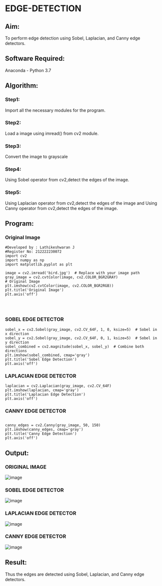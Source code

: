 # EDGE-DETECTION
## Aim:
To perform edge detection using Sobel, Laplacian, and Canny edge detectors.

## Software Required:
Anaconda - Python 3.7

## Algorithm:
### Step1:
Import all the necessary modules for the program.

### Step2:
Load a image using imread() from cv2 module.

### Step3:
Convert the image to grayscale

### Step4:
Using Sobel operator from cv2,detect the edges of the image.

### Step5:

Using Laplacian operator from cv2,detect the edges of the image and Using Canny operator from cv2,detect the edges of the image.
## Program:
### Original Image
```
#Developed by : Lathikeshwaran J
#Register No: 212222230072
import cv2
import numpy as np
import matplotlib.pyplot as plt

image = cv2.imread('bird.jpg')  # Replace with your image path
gray_image = cv2.cvtColor(image, cv2.COLOR_BGR2GRAY)
# Original Image
plt.imshow(cv2.cvtColor(image, cv2.COLOR_BGR2RGB))
plt.title('Original Image')
plt.axis('off')




```
### SOBEL EDGE DETECTOR
```
sobel_x = cv2.Sobel(gray_image, cv2.CV_64F, 1, 0, ksize=5)  # Sobel in x direction
sobel_y = cv2.Sobel(gray_image, cv2.CV_64F, 0, 1, ksize=5)  # Sobel in y direction
sobel_combined = cv2.magnitude(sobel_x, sobel_y)  # Combine both directions
plt.imshow(sobel_combined, cmap='gray')
plt.title('Sobel Edge Detection')
plt.axis('off')
```

### LAPLACIAN EDGE DETECTOR
```
laplacian = cv2.Laplacian(gray_image, cv2.CV_64F)
plt.imshow(laplacian, cmap='gray')
plt.title('Laplacian Edge Detection')
plt.axis('off')
```
### CANNY EDGE DETECTOR
```

canny_edges = cv2.Canny(gray_image, 50, 150)
plt.imshow(canny_edges, cmap='gray')
plt.title('Canny Edge Detection')
plt.axis('off')  
```

## Output:
### ORIGINAL IMAGE 
![image](https://github.com/user-attachments/assets/32d905ea-42f7-4dfb-bc68-ca38809cad7d)



### SOBEL EDGE DETECTOR
![image](https://github.com/user-attachments/assets/a800ecbd-757a-4365-9fa0-9f38d6ccbd32)



### LAPLACIAN EDGE DETECTOR
![image](https://github.com/user-attachments/assets/567ca31e-6b53-4c28-ae49-9dc99f7b38d9)


### CANNY EDGE DETECTOR
![image](https://github.com/user-attachments/assets/870a4bab-500b-43c7-9d77-da6a991c0a8d)


## Result:
Thus the edges are detected using Sobel, Laplacian, and Canny edge detectors.
